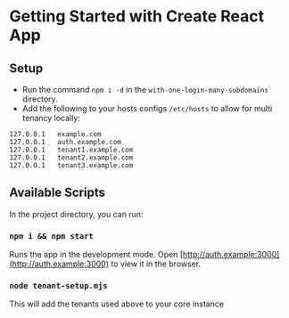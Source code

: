 # Getting Started with Create React App

## Setup

-   Run the command `npm i -d` in the `with-one-login-many-subdomains` directory.
-   Add the following to your hosts configs `/etc/hosts` to allow for multi tenancy locally:

```
127.0.0.1   example.com
127.0.0.1   auth.example.com
127.0.0.1   tenant1.example.com
127.0.0.1   tenant2.example.com
127.0.0.1   tenant3.example.com
```

## Available Scripts

In the project directory, you can run:

### `npm i && npm start`

Runs the app in the development mode.
Open [http://auth.example:3000](http://auth.example:3000) to view it in the browser.

### `node tenant-setup.mjs`

This will add the tenants used above to your core instance
